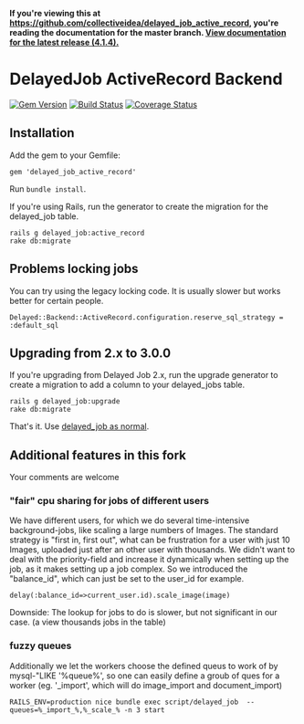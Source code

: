 **If you're viewing this at https://github.com/collectiveidea/delayed_job_active_record,
you're reading the documentation for the master branch.
[View documentation for the latest release
(4.1.4).](https://github.com/collectiveidea/delayed_job_active_record/tree/v4.1.4)**

# DelayedJob ActiveRecord Backend

[![Gem Version](https://img.shields.io/gem/v/delayed_job_active_record.svg)](https://rubygems.org/gems/delayed_job_active_record)
[![Build Status](https://img.shields.io/travis/collectiveidea/delayed_job_active_record.svg)](https://travis-ci.org/collectiveidea/delayed_job_active_record)
[![Coverage Status](https://img.shields.io/coveralls/collectiveidea/delayed_job_active_record.svg)](https://coveralls.io/r/collectiveidea/delayed_job_active_record)

## Installation

Add the gem to your Gemfile:

    gem 'delayed_job_active_record'

Run `bundle install`.

If you're using Rails, run the generator to create the migration for the
delayed_job table.

    rails g delayed_job:active_record
    rake db:migrate

## Problems locking jobs

You can try using the legacy locking code. It is usually slower but works better for certain people.

    Delayed::Backend::ActiveRecord.configuration.reserve_sql_strategy = :default_sql

## Upgrading from 2.x to 3.0.0

If you're upgrading from Delayed Job 2.x, run the upgrade generator to create a
migration to add a column to your delayed_jobs table.

    rails g delayed_job:upgrade
    rake db:migrate

That's it. Use [delayed_job as normal](http://github.com/collectiveidea/delayed_job).

## Additional features in this fork
 Your comments are welcome

### "fair" cpu sharing for jobs of different users
We have different users, for which we do several time-intensive background-jobs, like scaling a large numbers of Images. The standard strategy is "first in, first out", what can be frustration for a user with just 10 Images, uploaded just after an other user with thousands. We didn't want to deal with the priority-field and increase it dynamically when setting up the job, as it makes setting up a job complex.
So we introduced the "balance_id", which can just be set to the user_id for example.
    
    delay(:balance_id=>current_user.id).scale_image(image)

Downside: The lookup for jobs to do is slower, but not significant in our case. (a view thousands jobs in the table)

### fuzzy queues
Additionally we let the workers choose the defined queus to work of by mysql-"LIKE '%queue%', so one can easily define a groub of ques for a worker (eg. '_import', which will do image_import and document_import)

    RAILS_ENV=production nice bundle exec script/delayed_job  --queues=%_import_%,%_scale_% -n 3 start
